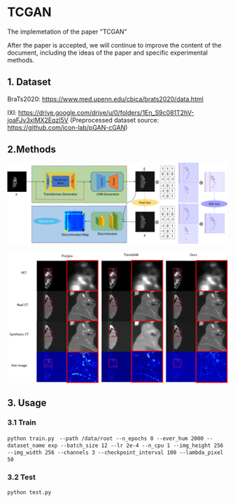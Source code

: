 # TCGAN

The implemetation of the paper "TCGAN"

After the paper is accepted, we will continue to improve the content of the document, including the ideas of the paper and specific experimental methods.




## 1. Dataset

BraTs2020: https://www.med.upenn.edu/cbica/brats2020/data.html

IXI: https://drive.google.com/drive/u/0/folders/1En_S9c081T2hV-joaFJv3xlMX2Eqzl5V (Preprocessed dataset source: https://github.com/icon-lab/pGAN-cGAN)
 

## 2.Methods



![image-20220731214338901](README.assets/image-20220731214338901.png)



![image-20220731214554081](README.assets/image-20220731214554081.png)



## 3. Usage



### 3.1 Train

```shell
python train.py　--path /data/root --n_epochs 0 --ever_hum 2000 --dataset_name exp --batch_size 12 --lr 2e-4 --n_cpu 1 --img_height 256 --img_width 256 --channels 3 --checkpoint_interval 100 --lambda_pixel 50
```

### 3.2 Test

```shell
python test.py
```


